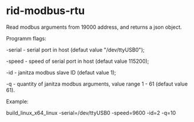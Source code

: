# rid-modbus-rtu


Read modbus arguments from 19000 address, and returns a json object.

Programm flags:

-serial - serial port in host (defaut value "/dev/ttyUSB0");

-speed - speed of serial port in host (defaut value 115200);

-id - janitza modbus slave ID (defaut value 1);

-q - quantity of janitza modbus arguments, value range 1 - 61 (defaut value 61).

Example:

build_linux_x64_linux -serial=/dev/ttyUSB0 -speed=9600 -id=2 -q=10

